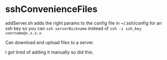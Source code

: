 # sshConvenienceFiles
addServer.sh adds the right params to the config file in ~/.ssh/config for an ssh key so you can ```ssh serverNickname``` instead of ```ssh -i ssh_key username@x.x.x.x``` 


Can download and upload files to a server.

I got tired of adding it manually so did this.
